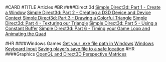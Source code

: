 #CARD
#TITLE Articles
#BR 
####Direct 3d
<a href="./direct3d_11_part1.html">Simple Direct3d: Part 1 - Create a Window</a>
<a href="./direct3d_11_part2.html">Simple Direct3d: Part 2 - Creating a D3D Device and Device Context</a>
<a href="./direct3d_11_part3.html">Simple Direct3d: Part 3 - Drawing a Colorful Triangle</a>
<a href="./direct3d_11_part4.html">Simple Direct3d: Part 4 - Texturing our Triangle</a>
<a href="./direct3d_11_part5.html">Simple Direct3d: Part 5 - Using a Constant Buffer</a>
<a href="./direct3d_11_part6.html">Simple Direct3d: Part 6 - Timing your Game Loop and Animating the Quad</a>

#HR
####Windows Games 
<a href="./windows-exe-file-path.html">Get your .exe file path in Windows</a>
<a href="./windows-keyboard-input.html">Windows Keyboard Input</a>
<a href="./saving-players-save-file.html">Saving player’s save file to a safe location</a>
#HR
####Graphics 
<a href="./perspective-matrix-4-ways.html">OpenGL and Direct3D Perspective Matrices</a>


